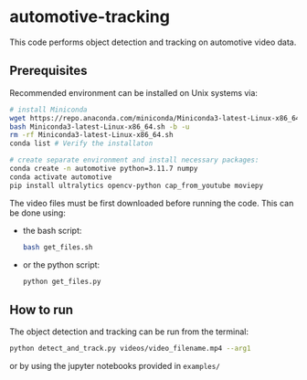 # automotive-tracking

This code performs object detection and tracking on automotive video data.

## Prerequisites

Recommended environment can be installed on Unix systems via:
  ```bash
  # install Miniconda
  wget https://repo.anaconda.com/miniconda/Miniconda3-latest-Linux-x86_64.sh
  bash Miniconda3-latest-Linux-x86_64.sh -b -u
  rm -rf Miniconda3-latest-Linux-x86_64.sh
  conda list # Verify the installaton

  # create separate environment and install necessary packages:
  conda create -n automotive python=3.11.7 numpy
  conda activate automotive
  pip install ultralytics opencv-python cap_from_youtube moviepy
  ```
<!-- - Julia:
  ```bash
  curl -fsSL https://install.julialang.org | sh
  juliaup add 1.6.7 # version 1.6.7 is recommended, since there are compatibility issues with OpenCV.jl for newer Julia versions
  juliaup default 1.6.7
  julia
  ```
  Then, in the opened Julia REPL:
  ```julia
  ] add OpenCV, CUDA, ObjectDetector, FileIO, ImageIO, VideoIO,
  ``` -->

The video files must be first downloaded before running the code. This can be done using:
- the bash script:
  ```bash
  bash get_files.sh
  ```
- or the python script:
  ```bash
  python get_files.py
  ```


## How to run

The object detection and tracking can be run from the terminal:
```bash
python detect_and_track.py videos/video_filename.mp4 --arg1
```

or by using the jupyter notebooks provided in `examples/`

